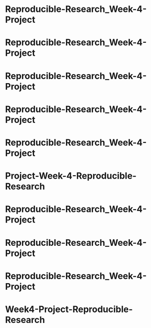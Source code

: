 # Reproducible-Research_Week-4-Project
# Reproducible-Research_Week-4-Project
# Reproducible-Research_Week-4-Project
# Reproducible-Research_Week-4-Project
# Reproducible-Research_Week-4-Project
# Project-Week-4-Reproducible-Research
# Reproducible-Research_Week-4-Project
# Reproducible-Research_Week-4-Project
# Reproducible-Research_Week-4-Project
# Week4-Project-Reproducible-Research
